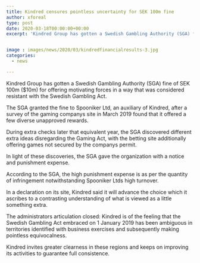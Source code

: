 ```yaml
---
title: Kindred censures pointless uncertainty for SEK 100m fine
author: xforeal 
type: post
date: 2020-03-18T00:00:00+00:00
excerpt: 'Kindred Group has gotten a Swedish Gambling Authority (SGA) fine of SEK 100m ($10m) for offering impetuses in a way that was regarded rebellious with the Swedish Gambling Act '


image : images/news/2020/03/kindredfinancialresults-3.jpg
categories:
  - news

---
```

Kindred Group has gotten a Swedish Gambling Authority (SGA) fine of SEK 100m ($10m) for offering motivating forces in a way that was considered resistant with the Swedish Gambling Act. 

The SGA granted the fine to Spooniker Ltd, an auxiliary of Kindred, after a survey of the gaming companys site in March 2019 found that it offered a few diverse unapproved rewards. 

During extra checks later that equivalent year, the SGA discovered different extra ideas disregarding the Gaming Act, with the betting site additionally offering games not secured by the companys permit. 

In light of these discoveries, the SGA gave the organization with a notice and punishment expense. 

According to the SGA, the high punishment expense is as per the quantity of infringement notwithstanding Spooniker Ltds high turnover. 

In a declaration on its site, Kindred said it will advance the choice which it ascribes to a contrasting understanding of what is viewed as a little something extra. 

The administrators articulation closed: Kindred is of the feeling that the Swedish Gambling Act embraced on 1 January 2019 has been ambiguous in territories identified with business exercises and subsequently making pointless equivocalness. 

Kindred invites greater clearness in these regions and keeps on improving its activities to guarantee full consistence.